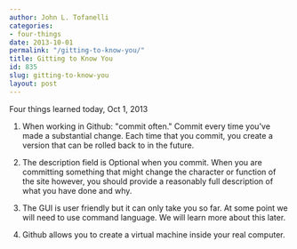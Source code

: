 ```yaml
---
author: John L. Tofanelli
categories:
- four-things
date: 2013-10-01
permalink: "/gitting-to-know-you/"
title: Gitting to Know You
id: 835
slug: gitting-to-know-you
layout: post
---
```

Four things learned today, Oct 1, 2013

1. When working in Github: "commit often." Commit every time you've made a substantial change. Each time that you commit, you create a version that can be rolled back to in the future.

2. The description field is Optional when you commit. When you are committing something that might change the character or function of the site however, you should provide a reasonably full description of what you have done and why.

3. The GUI is user friendly but it can only take you so far. At some point we will need to use command language. We will learn more about this later.

4. Github allows you to create a virtual machine inside your real computer.
